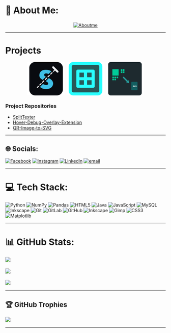 

<!-- **AmanLakhuja/AmanLakhuja** is a ✨ _special_ ✨ repository because its `README.md` (this file) appears on your GitHub profile. -->

# 💫 About Me:

<a href="https://example.com">
  <p align="center"><img src="assets_for_readme/AboutMe.png" alt="Aboutme" width="700px" align="center"/></p>
</a>

---
# Projects

<div>
<p align="center">
<a href="https://amanlakhuja.github.io/SplitTexter/"><img src="assets_for_readme/project_icons/SplitTexter_project_iconx256.png" alt="Aboutme" width="120px" align="center" /></a>    
<a href="https://chromewebstore.google.com/detail/hover-debug-overlay/dnhkakioabglpfiidamfmijkdncgmajo"><img src="assets_for_readme/project_icons/Hover_Debug_Overlay_Extension_iconx256.png" alt="Aboutme" width="120px" align="center"/></a>  
<a href="https://github.com/AmanLakhuja/QR-Image-to-SVG/releases/tag/V1.0.0"><img src="assets_for_readme/project_icons/QR_Image_to_SVG_project_iconx256.png" alt="Aboutme" width="120px" align="center"/></a>
</p>

</div>


### Project Repositories

* [SplitTexter](https://github.com/AmanLakhuja/SplitTexter)
* [Hover-Debug-Overlay-Extension](https://github.com/AmanLakhuja/Hover-Debug-Overlay-Extension)
* [QR-Image-to-SVG](https://github.com/AmanLakhuja/QR-Image-to-SVG)

---

## 🌐 Socials:
[![Facebook](https://img.shields.io/badge/Facebook-%231877F2.svg?logo=Facebook&logoColor=white)](https://facebook.com/https://www.facebook.com/aman.lakhuja?mibextid=ZbWKwL) [![Instagram](https://img.shields.io/badge/Instagram-%23E4405F.svg?logo=Instagram&logoColor=white)](https://instagram.com/https://www.instagram.com/aman_lakhuja?igsh=MTJtamsyOHZtdGpmYg==) [![LinkedIn](https://img.shields.io/badge/LinkedIn-%230077B5.svg?logo=linkedin&logoColor=white)](https://linkedin.com/in/https://in.linkedin.com/in/aman-lakhuja-2a02962b8) [![email](https://img.shields.io/badge/Email-D14836?logo=gmail&logoColor=white)](mailto:amanlakhuja.dev@gmail.com) 

---

# 💻 Tech Stack:
![Python](https://img.shields.io/badge/python-3670A0?style=for-the-badge&logo=python&logoColor=ffdd54) ![NumPy](https://img.shields.io/badge/numpy-%23013243.svg?style=for-the-badge&logo=numpy&logoColor=white) ![Pandas](https://img.shields.io/badge/pandas-%23150458.svg?style=for-the-badge&logo=pandas&logoColor=white) ![HTML5](https://img.shields.io/badge/html5-%23E34F26.svg?style=for-the-badge&logo=html5&logoColor=white) ![Java](https://img.shields.io/badge/java-%23ED8B00.svg?style=for-the-badge&logo=openjdk&logoColor=white) ![JavaScript](https://img.shields.io/badge/javascript-%23323330.svg?style=for-the-badge&logo=javascript&logoColor=%23F7DF1E) ![MySQL](https://img.shields.io/badge/mysql-4479A1.svg?style=for-the-badge&logo=mysql&logoColor=white) ![Inkscape](https://img.shields.io/badge/Inkscape-e0e0e0?style=for-the-badge&logo=inkscape&logoColor=080A13) ![Git](https://img.shields.io/badge/git-%23F05033.svg?style=for-the-badge&logo=git&logoColor=white) ![GitLab](https://img.shields.io/badge/gitlab-%23181717.svg?style=for-the-badge&logo=gitlab&logoColor=white) ![GitHub](https://img.shields.io/badge/github-%23121011.svg?style=for-the-badge&logo=github&logoColor=white) ![Inkscape](https://img.shields.io/badge/Inkscape-e0e0e0?style=for-the-badge&logo=inkscape&logoColor=080A13) ![Gimp](https://img.shields.io/badge/Gimp-657D8B?style=for-the-badge&logo=gimp&logoColor=FFFFFF) ![CSS3](https://img.shields.io/badge/css3-%231572B6.svg?style=for-the-badge&logo=css3&logoColor=white) ![Matplotlib](https://img.shields.io/badge/Matplotlib-%23ffffff.svg?style=for-the-badge&logo=Matplotlib&logoColor=black)

---

# 📊 GitHub Stats:
![](https://github-readme-stats.vercel.app/api?username=AmanLakhuja&theme=merko&hide_border=false&include_all_commits=false&count_private=false)<br/><br/>
![](https://nirzak-streak-stats.vercel.app/?user=AmanLakhuja&theme=merko&hide_border=false)<br/><br/>
![](https://github-readme-stats.vercel.app/api/top-langs/?username=AmanLakhuja&theme=merko&hide_border=false&include_all_commits=false&count_private=false&layout=compact)

---

## 🏆 GitHub Trophies
![](https://github-profile-trophy.vercel.app/?username=AmanLakhuja&theme=gruvbox&no-frame=false&no-bg=false&margin-w=4)

---

